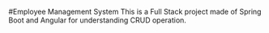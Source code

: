 #Employee Management System
This is a Full Stack project made of Spring Boot and Angular for understanding CRUD operation.